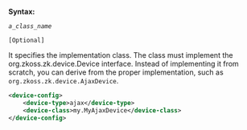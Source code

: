 **Syntax:**

<device-class>*`a_class_name`*</device-class>

`[Optional]`

It specifies the implementation class. The class must implement the
<javadoc type="interface">org.zkoss.zk.device.Device</javadoc>
interface. Instead of implementing it from scratch, you can derive from
the proper implementation, such as
`org.zkoss.zk.device.AjaxDevice`.

``` xml
<device-config>
    <device-type>ajax</device-type>
    <device-class>my.MyAjaxDevice</device-class>
</device-config>
```


